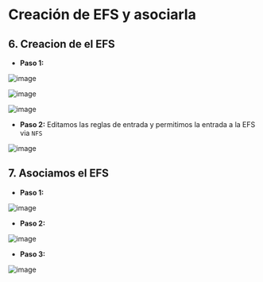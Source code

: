 # Creación de EFS y asociarla

## 6. Creacion de el EFS

- **Paso 1:** 

![image](https://github.com/user-attachments/assets/00133641-157c-46c3-8266-fbd7d742c81a)

![image](https://github.com/user-attachments/assets/9ca8723b-1fdd-4ea3-9533-36909ad61a49)


![image](https://github.com/user-attachments/assets/51a2433a-ffc5-4fc2-910c-325060070305)

- **Paso 2:** Editamos las reglas de entrada y permitimos la entrada a la EFS via `NFS` 

![image](https://github.com/user-attachments/assets/fef5727c-0665-41e6-b487-80665c56bc05)

## 7. Asociamos el EFS

- **Paso 1:** 

![image](https://github.com/user-attachments/assets/0a273beb-d14f-4af9-b391-3c0b71240338)

- **Paso 2:**

![image](https://github.com/user-attachments/assets/51bde945-caad-4d58-a1be-5fba92bdc8dc)

- **Paso 3:**

![image](https://github.com/user-attachments/assets/754c264a-2508-485a-b14f-bfa864c89064)
